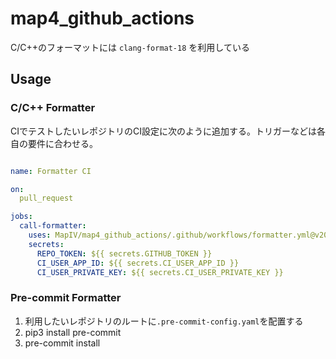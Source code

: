 # map4_github_actions

C/C++のフォーマットには `clang-format-18` を利用している

## Usage

### C/C++ Formatter

CIでテストしたいレポジトリのCI設定に次のように追加する。トリガーなどは各自の要件に合わせる。

```yaml

name: Formatter CI

on:
  pull_request

jobs:
  call-formatter:
    uses: MapIV/map4_github_actions/.github/workflows/formatter.yml@v2025.07.23
    secrets:
      REPO_TOKEN: ${{ secrets.GITHUB_TOKEN }}
      CI_USER_APP_ID: ${{ secrets.CI_USER_APP_ID }}
      CI_USER_PRIVATE_KEY: ${{ secrets.CI_USER_PRIVATE_KEY }}

```

### Pre-commit Formatter

1. 利用したいレポジトリのルートに`.pre-commit-config.yaml`を配置する
1. pip3 install pre-commit
1. pre-commit install
